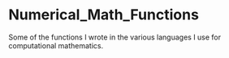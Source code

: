 # Numerical_Math_Functions
Some of the functions I wrote in the various languages I use for computational mathematics.
